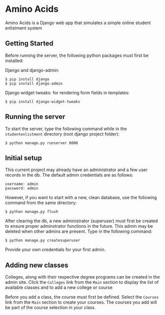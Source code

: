# Amino Acids

Amino Acids is a Django web app that simulates a simple online student enlistment system

## Getting Started

Before running the server, the following python packages must first be installed:

Django and django-admin:

```
$ pip install django
$ pip install django-admin
```

Django widget tweaks: for rendering form fields in templates:

```
$ pip install django-widget-tweaks
```

## Running the server

To start the server, type the following command while in the `studentenlistment`
directory (root django project folder):

```
$ python manage.py runserver 8000
```

## Initial setup

This current project may already have an administrator and a few user records 
in the db. The default admin credentials are as follows:

```
username: admin
password: admin
```

However, if you want to start with a new, clean database, use the following 
command from the same directory:

```
$ python manage.py flush
```

After clearing the db, a new administrator (superuser) must first be created to 
ensure proper adminstrator functions in the future.
This admin may be deleted when other admins are present. Type in the 
following command:

```
$ python manage.py createsuperuser
```

Provide your own credentials for your first admin.

## Adding new classes

Colleges, along with their respective degree programs can be created in the 
admin site. Click the `Colleges` link from the `Main` section to display the 
list of available classes and to add a new college or course

Before you add a class, the course must first be defined. Select the `Courses`
link from the `Main` section to create your courses. The courses you add will
be part of the course selection in your class.
